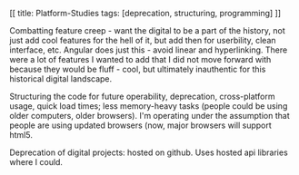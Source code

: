 [[
title: Platform-Studies
tags: [deprecation, structuring, programming]
]]

Combatting feature creep - want the digital to be a part of the history, not just add cool features for the hell of it, but add then for userbility, clean interface, etc. Angular does just this - avoid linear and hyperlinking. There were a lot of features I wanted to add that I did not move forward with because they would be fluff - cool, but ultimately inauthentic for this historical digital landscape.

Structuring the code for future operability, deprecation, cross-platform usage, quick load times; less memory-heavy tasks (people could be using older computers, older browsers). I'm operating under the assumption that people are using updated browsers (now, major browsers will support html5.

Deprecation of digital projects: hosted on github. Uses hosted api libraries where I could.